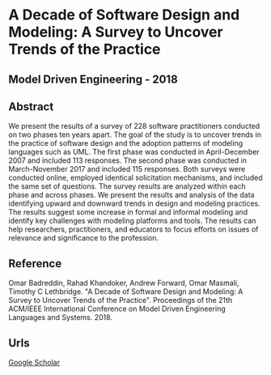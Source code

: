 # A Decade of Software Design and Modeling: A Survey to Uncover Trends of the Practice
##  Model Driven Engineering - 2018

## Abstract

We present the results of a survey of 228 software practitioners conducted on two phases ten years apart. The goal of the study is to uncover trends in the practice of software design and the adoption patterns of modeling languages such as UML. The first phase was conducted in April-December 2007 and included 113 responses. The second phase was conducted in March-November 2017 and included 115 responses. Both surveys were conducted online, employed identical solicitation mechanisms, and included the same set of questions. The survey results are analyzed within each phase and across phases. We present the results and analysis of the data identifying upward and downward trends in design and modeling practices. The results suggest some increase in formal and informal modeling and identify key challenges with modeling platforms and tools. The results can help researchers, practitioners, and educators to focus efforts on issues of relevance and significance to the profession.

## Reference

Omar Badreddin, Rahad Khandoker, Andrew Forward, Omar Masmali, Timothy C Lethbridge. "A Decade of Software Design and Modeling: A Survey to Uncover Trends of the Practice". Proceedings of the 21th ACM/IEEE International Conference on Model Driven Engineering Languages and Systems. 2018.

## Urls

[Google Scholar](https://scholar.google.com/citations?view_op=view_citation&hl=en&user=0PWZ8YMAAAAJ&sortby=pubdate&citation_for_view=0PWZ8YMAAAAJ:qxL8FJ1GzNcC)